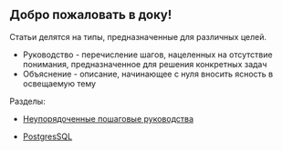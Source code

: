 Добро пожаловать в доку! 
-
Статьи делятся на типы, предназначенные для различных целей.

-  Руководство - перечисление шагов, нацеленных на отсутствие понимания, предназначенное для решения конкретных задач
- Объяснение - описание, начинающее с нуля вносить ясность в освещаемую тему

Разделы:

- [Неупорядоченные пошаговые руководства](./howtos/root.md)

- [PostgresSQL](./postgre-sql/root.md)